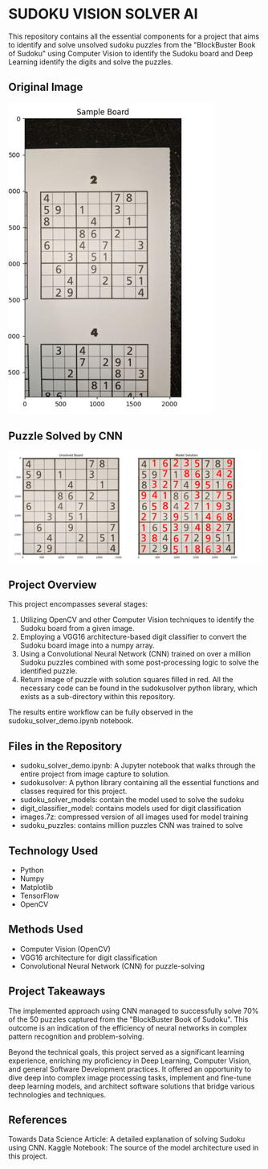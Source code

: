 # SUDOKU VISION SOLVER AI
This repository contains all the essential components for a project that aims to identify and solve unsolved sudoku puzzles from the "BlockBuster Book of Sudoku" using Computer Vision to identify the Sudoku board and Deep Learning identify the digits and solve the puzzles.

## Original Image
![Alt text](readme_images/readme_demo_image_2.JPG "Original Photo")




## Puzzle Solved by CNN
![Alt text](readme_images/readme_demo_image_1.JPG "Solved Puzzle")



## Project Overview
This project encompasses several stages:

1. Utilizing OpenCV and other Computer Vision techniques to identify the Sudoku board from a given image.
2. Employing a VGG16 architecture-based digit classifier to convert the Sudoku board image into a numpy array.
3. Using a Convolutional Neural Network (CNN) trained on over a million Sudoku puzzles combined with some post-processing logic to solve the identified puzzle.
4. Return image of puzzle with solution squares filled in red.
All the necessary code can be found in the sudokusolver python library, which exists as a sub-directory within this repository.

The results entire workflow can be fully observed in the sudoku_solver_demo.ipynb notebook.

## Files in the Repository
* sudoku_solver_demo.ipynb: A Jupyter notebook that walks through the entire project from image capture to solution.
* sudokusolver: A python library containing all the essential functions and classes required for this project.
* sudoku_solver_models: contain the model used to solve the sudoku
* digit_classifier_model: contains models used for digit classification
* images.7z: compressed version of all images used for model training
* sudoku_puzzles: contains million puzzles CNN was trained to solve

## Technology Used
* Python
* Numpy
* Matplotlib
* TensorFlow
* OpenCV

## Methods Used
* Computer Vision (OpenCV)
* VGG16 architecture for digit classification
* Convolutional Neural Network (CNN) for puzzle-solving

## Project Takeaways
The implemented approach using CNN managed to successfully solve 70% of the 50 puzzles captured from the "BlockBuster Book of Sudoku". This outcome is an indication of the efficiency of neural networks in complex pattern recognition and problem-solving.

Beyond the technical goals, this project served as a significant learning experience, enriching my proficiency in Deep Learning, Computer Vision, and general Software Development practices. It offered an opportunity to dive deep into complex image processing tasks, implement and fine-tune deep learning models, and architect software solutions that bridge various technologies and techniques.




## References
Towards Data Science Article: A detailed explanation of solving Sudoku using CNN.
Kaggle Notebook: The source of the model architecture used in this project.
